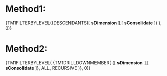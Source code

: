 

# Method1:

{TM1FILTERBYLEVEL({DESCENDANTS([   **sDimension**  ].[ **sConsolidate** ]) }, 0)}



# Method2:

{TM1FILTERBYLEVEL( {TM1DRILLDOWNMEMBER( {[   **sDimension**  ].[ **sConsolidate** ]}, ALL, RECURSIVE )}, 0)}
